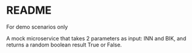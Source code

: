 # README

For demo scenarios only

A mock microservice that takes 2 parameters as input: INN and BIK, and returns a random boolean result True or False.
